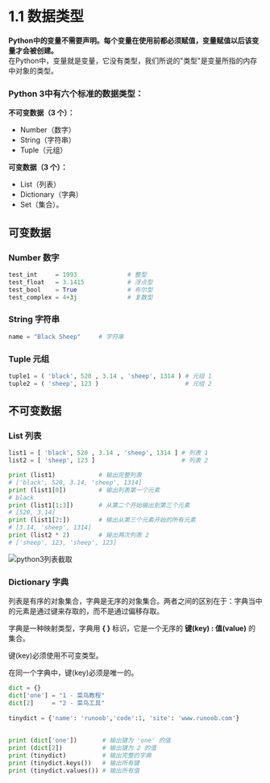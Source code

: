 # 1.1 数据类型
**Python中的变量不需要声明。每个变量在使用前都必须赋值，变量赋值以后该变量才会被创建。**  
在Python中，变量就是变量，它没有类型，我们所说的"类型"是变量所指的内存中对象的类型。

### Python 3中有六个标准的数据类型：
**不可变数据（3 个）：**
- Number（数字）
- String（字符串）
- Tuple（元组）

**可变数据（3 个）：**
- List（列表）
- Dictionary（字典）
- Set（集合）。
## 可变数据
### Number 数字
```python
test_int     = 1993              # 整型
test_float   = 3.1415            # 浮点型
test_bool    = True              # 布尔型
test_complex = 4+3j              # 复数型
```
### String 字符串
```python
name = "Black Sheep"     # 字符串
```
### Tuple 元组
```python
tuple1 = ( 'black', 520 , 3.14 , 'sheep', 1314 ) # 元组 1
tuple2 = ( 'sheep', 123 )                        # 元组 2
```
## 不可变数据
### List 列表
```python
list1 = [ 'black', 520 , 3.14 , 'sheep', 1314 ] # 列表 1
list2 = [ 'sheep', 123 ]                        # 列表 2

print (list1)            # 输出完整列表
# ['black', 520, 3.14, 'sheep', 1314]
print (list1[0])         # 输出列表第一个元素
# black
print (list1[1:3])       # 从第二个开始输出到第三个元素
# [520, 3.14]
print (list1[2:])        # 输出从第三个元素开始的所有元素
# [3.14, 'sheep', 1314]
print (list2 * 2)        # 输出两次列表 2
# ['sheep', 123, 'sheep', 123]
```
![python3列表截取](https://www.runoob.com/wp-content/uploads/2013/11/list_slicing1.png)

### Dictionary 字典
列表是有序的对象集合，字典是无序的对象集合。两者之间的区别在于：字典当中的元素是通过键来存取的，而不是通过偏移存取。

字典是一种映射类型，字典用 **{ }** 标识，它是一个无序的 **键(key) : 值(value)** 的集合。

键(key)必须使用不可变类型。

在同一个字典中，键(key)必须是唯一的。


```python
dict = {}
dict['one'] = "1 - 菜鸟教程"
dict[2]     = "2 - 菜鸟工具"
 
tinydict = {'name': 'runoob','code':1, 'site': 'www.runoob.com'}
 
 
print (dict['one'])       # 输出键为 'one' 的值
print (dict[2])           # 输出键为 2 的值
print (tinydict)          # 输出完整的字典
print (tinydict.keys())   # 输出所有键
print (tinydict.values()) # 输出所有值
```